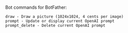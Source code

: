 Bot commands for BotFather:
```
draw - Draw a picture (1024x1024, 4 cents per image)
prompt - Update or display current OpenAI prompt
prompt_delete - Delete current OpenAI prompt
```